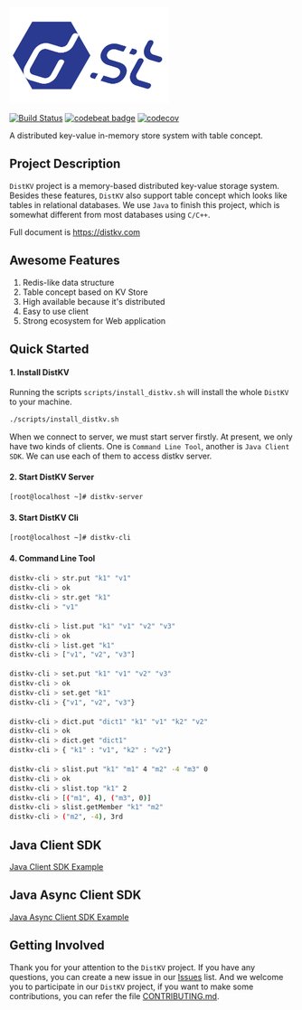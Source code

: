 <div align=left>
    <img src="docs/res/distkv_logo.png" width="282" height="170"> 
</div>

[![Build Status](https://travis-ci.com/distkv-project/distkv.svg?branch=master)](https://travis-ci.com/distkv-project/distkv) 
[![codebeat badge](https://codebeat.co/badges/4d3ca0ed-06a6-4f43-b866-2b663e65e0f4)](https://codebeat.co/projects/github-com-distkv-project-distkv-master) 
[![codecov](https://codecov.io/gh/distkv-project/distkv/branch/master/graph/badge.svg)](https://codecov.io/gh/distkv-project/distkv)

A distributed key-value in-memory store system with table concept.

## Project Description
`DistKV` project is a memory-based distributed key-value storage system. Besides these features, `DistKV` also support table concept which looks like tables in relational databases. We use `Java` to finish this project, which is somewhat different from most databases using `C/C++`.

Full document is https://distkv.com

## Awesome Features
1. Redis-like data structure
2. Table concept based on KV Store
3. High available because it's distributed
4. Easy to use client
5. Strong ecosystem for Web application

## Quick Started
#### 1. Install DistKV
Running the scripts `scripts/install_distkv.sh` will install the whole `DistKV` to your machine.
```bash
./scripts/install_distkv.sh
```

When we connect to server, we must start server firstly. At present, we only have two kinds of clients. One is `Command Line Tool`, another is `Java Client SDK`.
We can use each of them to access distkv server.
#### 2. Start DistKV Server
```bash
[root@localhost ~]# distkv-server
```

#### 3. Start DistKV Cli
```bash
[root@localhost ~]# distkv-cli
```

#### 4. Command Line Tool
```bash
distkv-cli > str.put "k1" "v1"
distkv-cli > ok
distkv-cli > str.get "k1" 
distkv-cli > "v1"

distkv-cli > list.put "k1" "v1" "v2" "v3"
distkv-cli > ok
distkv-cli > list.get "k1"
distkv-cli > ["v1", "v2", "v3"]

distkv-cli > set.put "k1" "v1" "v2" "v3"
distkv-cli > ok
distkv-cli > set.get "k1"
distkv-cli > {"v1", "v2", "v3"}

distkv-cli > dict.put "dict1" "k1" "v1" "k2" "v2"
distkv-cli > ok
distkv-cli > dict.get "dict1"
distkv-cli > { "k1" : "v1", "k2" : "v2"}

distkv-cli > slist.put "k1" "m1" 4 "m2" -4 "m3" 0
distkv-cli > ok
distkv-cli > slist.top "k1" 2
distkv-cli > [("m1", 4), ("m3", 0)]
distkv-cli > slist.getMember "k1" "m2"
distkv-cli > ("m2", -4), 3rd
```

## Java Client SDK
[Java Client SDK Example](https://github.com/distkv-project/distkv/blob/master/client/src/main/java/com/distkv-project/distkv/client/example/DstUsageExample.java)

## Java Async Client SDK
[Java Async Client SDK Example](https://github.com/distkv-project/distkv/blob/master/client/src/main/java/com/distkv-project/distkv/asyncclient/example/DstAsyncUsageExample.java)

## Getting Involved
Thank you for your attention to the `DistKV` project. If you have any questions, you can create a new issue in our [Issues](https://github.com/distkv-project/distkv/issues) list.
And we welcome you to participate in our `DistKV` project, if you want to make some contributions, you can refer the file [CONTRIBUTING.md](https://github.com/distkv-project/distkv/blob/master/CONTRIBUTING.md).
